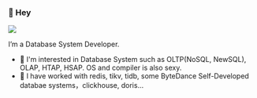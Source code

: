 ### 👋 Hey

![](https://komarev.com/ghpvc/?username=JackDrogon)

I’m a Database System Developer.

* 🤔 I'm interested in Database System such as OLTP(NoSQL, NewSQL), OLAP, HTAP, HSAP. OS and compiler is also sexy. 
* 👯 I have worked with redis, tikv, tidb, some ByteDance Self-Developed databae systems，clickhouse, doris...
